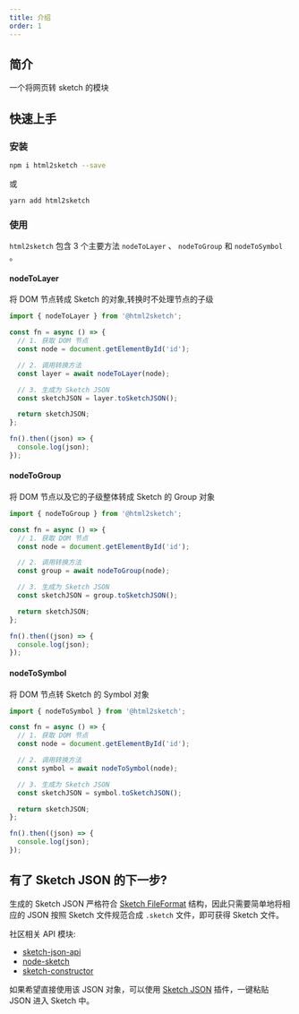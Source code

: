 ```yaml
---
title: 介绍
order: 1
---
```


## 简介

一个将网页转 sketch 的模块

## 快速上手

### 安装

```bash
npm i html2sketch --save
```

或

```
yarn add html2sketch
```

### 使用

`html2sketch` 包含 3 个主要方法 `nodeToLayer` 、 `nodeToGroup` 和 `nodeToSymbol` 。

#### nodeToLayer

将 DOM 节点转成 Sketch 的对象,转换时不处理节点的子级

```js
import { nodeToLayer } from '@html2sketch';

const fn = async () => {
  // 1. 获取 DOM 节点
  const node = document.getElementById('id');

  // 2. 调用转换方法
  const layer = await nodeToLayer(node);

  // 3. 生成为 Sketch JSON
  const sketchJSON = layer.toSketchJSON();

  return sketchJSON;
};

fn().then((json) => {
  console.log(json);
});
```

#### nodeToGroup

将 DOM 节点以及它的子级整体转成 Sketch 的 Group 对象

```js
import { nodeToGroup } from '@html2sketch';

const fn = async () => {
  // 1. 获取 DOM 节点
  const node = document.getElementById('id');

  // 2. 调用转换方法
  const group = await nodeToGroup(node);

  // 3. 生成为 Sketch JSON
  const sketchJSON = group.toSketchJSON();

  return sketchJSON;
};

fn().then((json) => {
  console.log(json);
});
```

#### nodeToSymbol

将 DOM 节点转 Sketch 的 Symbol 对象

```js
import { nodeToSymbol } from '@html2sketch';

const fn = async () => {
  // 1. 获取 DOM 节点
  const node = document.getElementById('id');

  // 2. 调用转换方法
  const symbol = await nodeToSymbol(node);

  // 3. 生成为 Sketch JSON
  const sketchJSON = symbol.toSketchJSON();

  return sketchJSON;
};

fn().then((json) => {
  console.log(json);
});
```

## 有了 Sketch JSON 的下一步?

生成的 Sketch JSON 严格符合 [Sketch FileFormat](https://developer.sketch.com/file-format/) 结构，因此只需要简单地将相应的 JSON 按照 Sketch 文件规范合成 `.sketch` 文件，即可获得 Sketch 文件。

社区相关 API 模块:

- [sketch-json-api](https://github.com/ant-design/sketch-json-api)
- [node-sketch](https://github.com/oscarotero/node-sketch)
- [sketch-constructor](https://github.com/amzn/sketch-constructor)

如果希望直接使用该 JSON 对象，可以使用 [Sketch JSON](https://github.com/arvinxx/sketch-json) 插件，一键粘贴 JSON 进入 Sketch 中。
